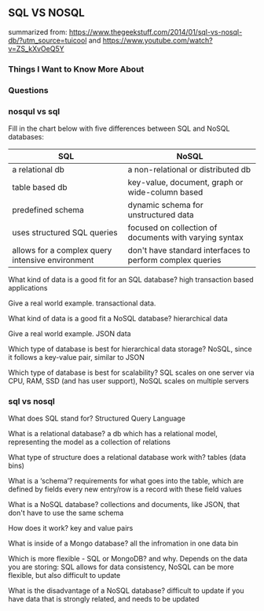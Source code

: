 ## SQL VS NOSQL
summarized from: https://www.thegeekstuff.com/2014/01/sql-vs-nosql-db/?utm_source=tuicool and https://www.youtube.com/watch?v=ZS_kXvOeQ5Y


### Things I Want to Know More About


### Questions

### nosqul vs sql
Fill in the chart below with five differences between SQL and NoSQL databases:

|SQL | NoSQL |
|-------|-------|	 
| a relational db | a non-relational or distributed db| 	 
| table based db | key-value, document, graph or wide-column based|
| predefined schema | dynamic schema for unstructured data|
| uses structured SQL queries | focused on collection of documents with varying syntax|
|	allows for a complex query intensive environment | don't have standard interfaces to perform complex queries|
 	 
What kind of data is a good fit for an SQL database?
high transaction based applications

Give a real world example.
transactional data.

What kind of data is a good fit a NoSQL database?
hierarchical data

Give a real world example.
JSON data

Which type of database is best for hierarchical data storage?
NoSQL, since it follows a key-value pair, similar to JSON

Which type of database is best for scalability?
SQL scales on one server via CPU, RAM, SSD (and has user support), NoSQL scales on multiple servers


### sql vs nosql

What does SQL stand for?
Structured Query Language

What is a relational database?
a db which has a relational model, representing the model as a collection of relations

What type of structure does a relational database work with?
tables (data bins)

What is a ‘schema’?
requirements for what goes into the table, which are defined by fields
every new entry/row is a record with these field values

What is a NoSQL database?
collections and documents, like JSON, that don't have to use the same schema

How does it work?
key and value pairs

What is inside of a Mongo database?
all the infromation in one data bin

Which is more flexible - SQL or MongoDB? and why.
Depends on the data you are storing: SQL allows for data consistency, NoSQL can be more flexible, but also difficult to update

What is the disadvantage of a NoSQL database?
difficult to update if you have data that is strongly related, and needs to be updated